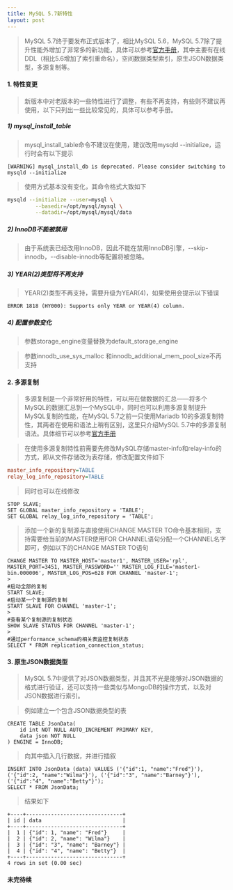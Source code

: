 ```yaml
---
title: MySQL 5.7新特性
layout: post
---
```


> MySQL 5.7终于要发布正式版本了，相比MySQL 5.6，MySQL 5.7除了提升性能外增加了非常多的新功能，具体可以参考[官方手册](http://dev.mysql.com/doc/refman/5.7/en/mysql-nutshell.html)，其中主要有在线DDL（相比5.6增加了索引重命名），空间数据类型索引，原生JSON数据类型，多源复制等。

#### 1. 特性变更

> 新版本中对老版本的一些特性进行了调整，有些不再支持，有些则不建议再使用，以下只列出一些比较常见的，具体可以参考手册。
>
##### 1) mysql\_install\_table

> mysql\_install\_table命令不建议在使用，建议改用mysqld --initialize，运行时会有以下提示
>
```
[WARNING] mysql_install_db is deprecated. Please consider switching to mysqld --initialize
```
> 使用方式基本没有变化，其命令格式大致如下
>
```bash
mysqld --initialize --user=mysql \
         --basedir=/opt/mysql/mysql \
	     --datadir=/opt/mysql/mysql/data
```
##### 2) InnoDB不能被禁用

> 由于系统表已经改用InnoDB，因此不能在禁用InnoDB引擎，--skip-innodb，--disable-innodb等配置将被忽略。
>
##### 3) YEAR(2)类型将不再支持

> YEAR(2)类型不再支持，需要升级为YEAR(4)，如果使用会提示以下错误
>
```
ERROR 1818 (HY000): Supports only YEAR or YEAR(4) column.
```
##### 4) 配置参数变化

> 参数storage\_engine变量替换为default\_storage\_engine

> 参数innodb\_use\_sys\_malloc 和innodb\_additional\_mem\_pool\_size不再支持

#### 2. 多源复制

> 多源复制是一个非常好用的特性，可以用在做数据的汇总——将多个MySQL的数据汇总到一个MySQL中，同时也可以利用多源复制提升MySQL复制的性能，在MySQL 5.7之前一只使用Mariadb 10的多源复制特性，其两者在使用和语法上稍有区别，这里只介绍MySQL 5.7中的多源复制语法。具体细节可以参考[官方手册](http://dev.mysql.com/doc/refman/5.7/en/replication-multi-source.html)

> 在使用多源复制特性前需要先修改MySQL存储master-info和relay-info的方式，即从文件存储改为表存储，修改配置文件如下
>
```ini
master_info_repository=TABLE
relay_log_info_repository=TABLE
```
> 同时也可以在线修改
>
```mysql
STOP SLAVE;
SET GLOBAL master_info_repository = 'TABLE';
SET GLOBAL relay_log_info_repository = 'TABLE';
```
> 添加一个新的复制源与直接使用CHANGE MASTER TO命令基本相同，支持需要给当前的MASTER使用FOR CHANNEL语句分配一个CHANNEL名字即可，例如以下的CHANGE MASTER TO语句
>
```mysql
CHANGE MASTER TO MASTER_HOST='master1', MASTER_USER='rpl', MASTER_PORT=3451, MASTER_PASSWORD='' MASTER_LOG_FILE='master1-bin.000006', MASTER_LOG_POS=628 FOR CHANNEL 'master-1';
>
#启动全部的复制
START SLAVE;
#启动某一个复制源的复制
START SLAVE FOR CHANNEL 'master-1';
>
#查看某个复制源的复制状态
SHOW SLAVE STATUS FOR CHANNEL 'master-1';
>
#通过performance_schema的相关表监控复制状态
SELECT * FROM replication_connection_status;
```

#### 3. 原生JSON数据类型

> MySQL 5.7中提供了对JSON数据类型，并且其不光是能够对JSON数据的格式进行验证，还可以支持一些类似与MongoDB的操作方式，以及对JSON数据进行索引。

> 例如建立一个包含JSON数据类型的表
>
```mysql
CREATE TABLE JsonData(
	id int NOT NULL AUTO_INCREMENT PRIMARY KEY,
	data json NOT NULL
) ENGINE = InnoDB;
```
> 向其中插入几行数据，并进行插叙
>
```mysql
INSERT INTO JsonData (data) VALUES ('{"id":1, "name":"Fred"}'), ('{"id":2, "name":"Wilma"}'), ('{"id":"3", "name":"Barney"}'), ('{"id":"4", "name":"Betty"}');
SELECT * FROM JsonData;
```
> 
> 结果如下
>
```
+----+-------------------------------+
| id | data                          |
+----+-------------------------------+
|  1 | {"id": 1, "name": "Fred"}     |
|  2 | {"id": 2, "name": "Wilma"}    |
|  3 | {"id": "3", "name": "Barney"} |
|  4 | {"id": "4", "name": "Betty"}  |
+----+-------------------------------+
4 rows in set (0.00 sec)
```
#### 未完待续
